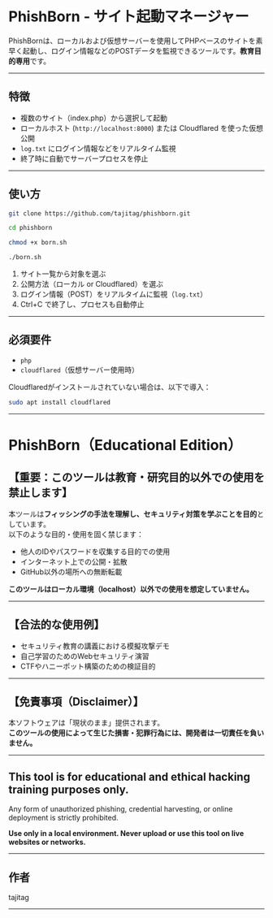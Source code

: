 # PhishBorn - サイト起動マネージャー

PhishBornは、ローカルおよび仮想サーバーを使用してPHPベースのサイトを素早く起動し、ログイン情報などのPOSTデータを監視できるツールです。**教育目的専用**です。

---

## 特徴

* 複数のサイト（index.php）から選択して起動
* ローカルホスト (`http://localhost:8000`) または Cloudflared を使った仮想公開
* `log.txt` にログイン情報などをリアルタイム監視
* 終了時に自動でサーバープロセスを停止

---

## 使い方

```bash
git clone https://github.com/tajitag/phishborn.git
```
```bash
cd phishborn
```
```bash
chmod +x born.sh
```
```bash
./born.sh
```

1. サイト一覧から対象を選ぶ
2. 公開方法（ローカル or Cloudflared）を選ぶ
3. ログイン情報（POST）をリアルタイムに監視（`log.txt`）
4. Ctrl+C で終了し、プロセスも自動停止

---

## 必須要件

* `php`
* `cloudflared`（仮想サーバー使用時）

Cloudflaredがインストールされていない場合は、以下で導入：

```bash
sudo apt install cloudflared
```

---



# PhishBorn（Educational Edition）

## 【重要：このツールは教育・研究目的以外での使用を禁止します】

本ツールは**フィッシングの手法を理解し、セキュリティ対策を学ぶことを目的**としています。  
以下のような目的・使用を固く禁じます：

- 他人のIDやパスワードを収集する目的での使用
- インターネット上での公開・拡散
- GitHub以外の場所への無断転載

**このツールはローカル環境（localhost）以外での使用を想定していません。**

---

## 【合法的な使用例】

- セキュリティ教育の講義における模擬攻撃デモ
- 自己学習のためのWebセキュリティ演習
- CTFやハニーポット構築のための検証目的

---

## 【免責事項（Disclaimer）】

本ソフトウェアは「現状のまま」提供されます。  
**このツールの使用によって生じた損害・犯罪行為には、開発者は一切責任を負いません。**

---

## This tool is for **educational and ethical hacking training purposes only.**  
Any form of unauthorized phishing, credential harvesting, or online deployment is strictly prohibited.

**Use only in a local environment. Never upload or use this tool on live websites or networks.**

---

## 作者

tajitag

---

